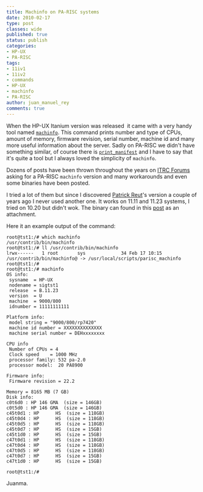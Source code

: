 ```yaml
---
title: Machinfo on PA-RISC systems
date: 2010-02-17
type: post
classes: wide
published: true
status: publish
categories:
- HP-UX
- PA-RISC
tags:
- 11iv1
- 11iv2
- commands
- HP-UX
- machinfo
- PA-RISC
author: juan_manuel_rey
comments: true
---
```


When the HP-UX Itanium version was released  it came with a very handy tool named [`machinfo`](http://docs.hp.com/en/B2355-60130/machinfo.1.html "Machinfo MAN page"). This command prints number and type of CPUs, amount of memory, firmware revision, serial number, machine id and many more useful information about the server. Sadly on PA-RISC we didn't have something similar, of course there is [`print_manifest`](http://www.docs.hp.com/en/5992-6587/5992-6587.pdf "Ignite-UX Reference") and I have to say that it's quite a tool but I always loved the simplicity of `machinfo`.

Dozens of posts have been thrown throughout the years on [ITRC Forums](http://forums11.itrc.hp.com/service/forums/home.do "ITRC Forums") asking for a PA-RISC `machinfo` version and many workarounds and even some binaries have been posted.

I tried a lot of them but since I discovered [Patrick Reut](http://forums11.itrc.hp.com/service/forums/publicProfile.do?userId=CA687674&forumId=1)'s version a couple of years ago I never used another one. It works on 11.11 and 11.23 systems, I tried on 10.20 but didn't wok. The binary can found in this [post](http://forums11.itrc.hp.com/service/forums/questionanswer.do?admit=109447626+1266396818246+28353475&threadId=1104988) as an attachment.

Here it an example output of the command:

```
root@tst1:/# which machinfo
/usr/contrib/bin/machinfo
root@tst1:/# ll /usr/contrib/bin/machinfo
lrwx------   1 root       sys             34 Feb 17 10:15 /usr/contrib/bin/machinfo@ -> /usr/local/scripts/parisc_machinfo
root@tst1:/#
root@tst1:/# machinfo
OS info:
 sysname  = HP-UX
 nodename = sigtst1
 release  = B.11.23
 version  = U
 machine  = 9000/800
 idnumber = 11111111111

Platform info:
 model string = "9000/800/rp7420"
 machine id number = XXXXXXXXXXXXXX
 machine serial number = DEHxxxxxxxx

CPU info
 Number of CPUs = 4
 Clock speed    = 1000 MHz
 processor family: 532 pa-2.0
 processor model:  20 PA8900

Firmware info:
 Firmware revision = 22.2

Memory = 8165 MB (7 GB)
Disk info:
c0t6d0 : HP 146 GMA  (size = 146GB)
c0t5d0 : HP 146 GMA  (size = 146GB)
c45t0d1 : HP      HS  (size = 118GB)
c45t0d4 : HP      HS  (size = 118GB)
c45t0d5 : HP      HS  (size = 118GB)
c45t0d7 : HP      HS  (size = 15GB)
c45t1d0 : HP      HS  (size = 15GB)
c47t0d1 : HP      HS  (size = 118GB)
c47t0d4 : HP      HS  (size = 118GB)
c47t0d5 : HP      HS  (size = 118GB)
c47t0d7 : HP      HS  (size = 15GB)
c47t1d0 : HP      HS  (size = 15GB)

root@tst1:/#
```

Juanma.
